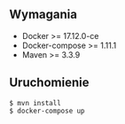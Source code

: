 ## Wymagania

- Docker >= 17.12.0-ce
- Docker-compose >= 1.11.1
- Maven >= 3.3.9

 
## Uruchomienie

    $ mvn install
    $ docker-compose up
    